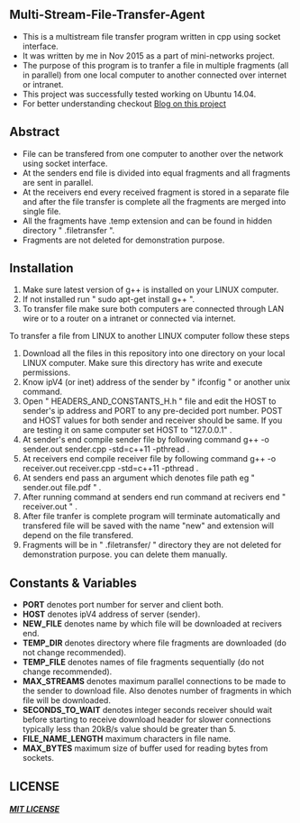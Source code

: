 
## Multi-Stream-File-Transfer-Agent

* This is a multistream file transfer program written in cpp using socket interface.
* It was written by me in Nov 2015 as a part of mini-networks project.
* The purpose of this program is to tranfer a file in multiple fragments (all in parallel) from one local computer to another connected over internet or intranet.
* This project was successfully tested working on Ubuntu 14.04.
* For better understanding checkout [Blog on this project](http://www.manuchandel.com/2015/11/04/multistreamFileTransfer.html)

## Abstract

* File can be transfered from one computer to another over the network using socket interface.
* At the senders end file is divided into equal fragments and all fragments are sent in parallel.
* At the receivers end every received fragment is stored in a separate file and after the file transfer is complete all the fragments are merged into single file.
* All the fragments have .temp extension and can be found in hidden directory " .filetransfer ". 
* Fragments are not deleted for demonstration purpose.

## Installation

1. Make sure latest version of g++ is installed on your LINUX computer.
2. If not installed run " sudo apt-get install g++ ".
3. To transfer file make sure both computers are connected through LAN wire or to a router on a intranet or connected via internet.


To transfer a file from LINUX to another LINUX computer follow these steps <br>

1. Download all the files in this repository into one directory on your local LINUX computer. Make sure this directory has write and execute permissions.
2. Know ipV4 (or inet) address of the sender by " ifconfig " or another unix command. 
2. Open " HEADERS_AND_CONSTANTS_H.h " file and edit the HOST to sender's ip address and PORT to any pre-decided port number. POST and HOST values for both sender and receiver should be same. If you are testing it on same computer set HOST to "127.0.0.1" .
3. At sender's end compile sender file by following command g++ -o sender.out sender.cpp -std=c++11 -pthread .
4. At receivers end compile receiver file by following command g++ -o receiver.out receiver.cpp -std=c++11 -pthread .
5. At senders end pass an argument which denotes file path eg " sender.out  file.pdf " .
6. After running command at senders end run command at recivers end " receiver.out " .
7. After file tranfer is complete program will terminate automatically and transfered file will be saved with the name "new" and extension will depend on the file transfered.
8. Fragments will be in " .filetransfer/ " directory they are not deleted for demonstration purpose. you can delete them manually.


## Constants & Variables

* __PORT__              denotes port number for server and client both.
* __HOST__              denotes ipV4 address of server (sender).
* __NEW_FILE__          denotes name by which file will be downloaded at recivers end.
* __TEMP_DIR__          denotes directory where file fragments are downloaded (do not change recommended).
* __TEMP_FILE__         denotes names of file fragments sequentially (do not change recommended).
* __MAX_STREAMS__       denotes maximum parallel connections to be made to the sender to download file. Also denotes number of fragments in which file will be downloaded.
* __SECONDS_TO_WAIT__   denotes integer seconds receiver should wait before starting to receive download header for slower connections typically less than 20kB/s value should be greater than 5.
* __FILE_NAME_LENGTH__  maximum characters in file name.
* __MAX_BYTES__         maximum size of buffer used for reading bytes from sockets.

## LICENSE

##### [MIT LICENSE](https://github.com/manuchandel/Multi-Stream-File-Transfer/blob/master/LICENSE.md)
